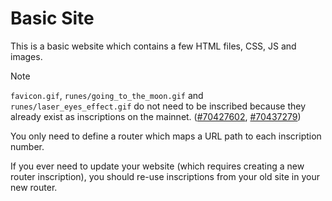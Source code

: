 # Basic Site

This is a basic website which contains a few HTML files, CSS, JS and images.

> [!NOTE]
> `favicon.gif`, `runes/going_to_the_moon.gif` and `runes/laser_eyes_effect.gif`
> do not need to be inscribed because they already exist as inscriptions on the mainnet.
> ([#70427602](https://ordiscan.com/inscription/70427602), [#70437279](https://ordiscan.com/inscription/70437279))
>
> You only need to define a router which maps a URL path to each inscription number.
>
> If you ever need to update your website (which requires creating a new router inscription),
> you should re-use inscriptions from your old site in your new router.
